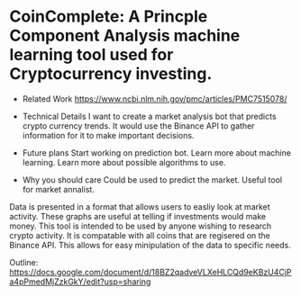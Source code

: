 # CoinComplete: A Princple Component Analysis machine learning tool used for Cryptocurrency investing.

+ Related Work
https://www.ncbi.nlm.nih.gov/pmc/articles/PMC7515078/

+ Technical Details
I want to create a market analysis bot that predicts crypto currency trends.  It would use the Binance API to gather information for it to make important decisions.
+ Future plans
Start working on prediction bot.
Learn more about machine learning.
Learn more about possible algorithms to use.
+ Why you should care
Could be used to predict the market.
Useful tool for market annalist. 


Data is presented in a format that allows users to easliy look at market activity.  These graphs are useful at telling if investments would make money.  This tool is intended to be used by anyone wishing to research crypto activity.  It is compatable with all coins that are regisered on the Binance API.  This allows for easy minipulation of the data to specific needs.

Outline:
https://docs.google.com/document/d/18BZ2qadveVLXeHLCQd9eKBzU4CjPa4pPmedMjZzkGkY/edit?usp=sharing
